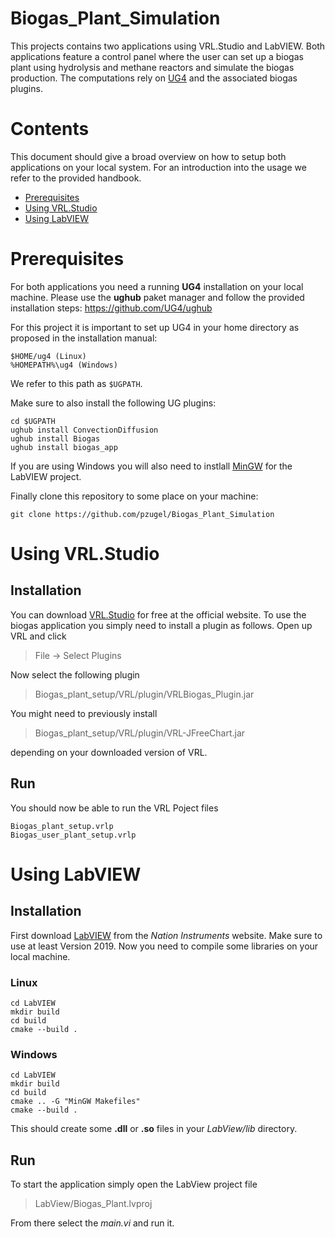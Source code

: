 # Biogas_Plant_Simulation

This projects contains two applications using VRL.Studio and LabVIEW. Both applications feature a control panel where the user can set up a biogas plant using hydrolysis and methane reactors and simulate the biogas production. The computations rely on [UG4](https://github.com/UG4) and the associated biogas plugins.

# Contents
This document should give a broad overview on how to setup both applications on your local system. For an introduction into the usage we refer to the provided handbook.

* [Prerequisites](#-prerequisites)
* [Using VRL.Studio](#-using-vrl.studio)
* [Using LabVIEW](#-using-labview)

# Prerequisites
For both applications you need a running **UG4** installation on your local machine. Please use the **ughub** paket manager and follow the provided installation steps: https://github.com/UG4/ughub

For this project it is important to set up UG4 in your home directory as proposed in the installation manual:
```
$HOME/ug4 (Linux) 
%HOMEPATH%\ug4 (Windows)
```
We refer to this path as `$UGPATH`.

Make sure to also install the following UG plugins:
```
cd $UGPATH
ughub install ConvectionDiffusion
ughub install Biogas
ughub install biogas_app
```

If you are using Windows you will also need to instlall [MinGW](http://mingw-w64.org/doku.php) for the LabVIEW project.

Finally clone this repository to some place on your machine:
```
git clone https://github.com/pzugel/Biogas_Plant_Simulation
```
# Using VRL.Studio

## Installation

You can download [VRL.Studio](https://vrl-studio.mihosoft.eu/) for free at the official website. To use the biogas application you simply need to install a plugin as follows. Open up VRL and click

> File -> Select Plugins

Now select the following plugin

> Biogas_plant_setup/VRL/plugin/VRLBiogas_Plugin.jar

You might need to previously install 

> Biogas_plant_setup/VRL/plugin/VRL-JFreeChart.jar

depending on your downloaded version of VRL.

## Run

You should now be able to run the VRL Poject files

```
Biogas_plant_setup.vrlp
Biogas_user_plant_setup.vrlp
```

# Using LabVIEW

## Installation

First download [LabVIEW](https://www.ni.com/de-de/support/downloads/software-products/download.labview.html) from the *Nation Instruments* website. Make sure to use at least Version 2019. Now you need to compile some libraries on your local machine.

### Linux
```
cd LabVIEW
mkdir build
cd build
cmake --build .
```

### Windows

```
cd LabVIEW
mkdir build
cd build 
cmake .. -G "MinGW Makefiles"
cmake --build .
```

This should create some **.dll** or **.so** files in your *LabView/lib* directory.

## Run

To start the application simply open the LabView project file

> LabView/Biogas_Plant.lvproj

From there select the *main.vi* and run it.
